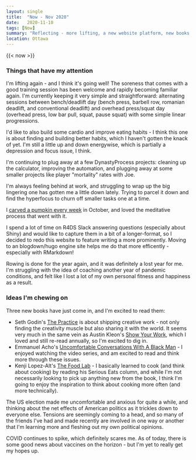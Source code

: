 ```yaml
---
layout: single
title:  "Now - Nov 2020"
date:   2020-11-10
tags: [Now]
summary: "Reflecting - more lifting, a new website platform, new books I'm reading right now."
location: Ottawa
---
```


{{< now >}}

### Things that have my attention

I'm lifting again - and I think it's going well! The soreness that comes with a good training session has been welcome and rapidly becoming familiar again. I'm currently keeping it very simple and straightforward: alternating sessions between bench/deadlift day (bench press, barbell row, romanian deadlift, and conventional deadlift) and overhead press/squat day (overhead press, low bar pull, squat, pause squat) with some simple linear progressions. 

I'd like to also build some cardio and improve eating habits - I think this one is about finding and building better habits, which I haven't gotten the knack of yet. I'm still a little up and down energywise, which is partially a depression and focus issue, I think.

I'm continuing to plug away at a few DynastyProcess projects: cleaning up the calculator, improving the automation, and plugging away at some smaller projects like player "mortality" rates with Joe.

I'm always feeling behind at work, and struggling to wrap up the big lingering one has gotten me a little down lately. Trying to parcel it down and find the hyperfocus to churn off smaller tasks one at a time. 

I [carved a pumpkin every week](https://tanho.ca/pumpkins) in October, and loved the meditative process that went with it. 

I spend a lot of time on R4DS Slack answering questions (especially about Shiny) and would like to capture them in a bit of a longer-format, so I decided to redo this website to feature writing a more prominently. Moving to an blogdown/hugo engine site helps me do that more efficently - especially with RMarkdown!

Rowing is done for the year again, and it was definitely a lost year for me. I'm struggling with the idea of coaching another year of pandemic conditions, and felt like I lost a lot of my own personal fitness and happiness as a result.  

### Ideas I'm chewing on

Three new books have just come in, and I'm excited to read them: 
- Seth Godin's [The Practice](https://seths.blog/thepractice/) is about shipping creative work - not only finding the creativity muscle but also sharing it with the world. It seems very much in the same vein as Austin Kleon's [Show Your Work](https://austinkleon.com/show-your-work/), which I loved and still re-read annually, so I'm excited to dig in.
- Emmanuel Acho's [Uncomfortable Conversations With A Black Man](https://uncomfortableconvos.com/) - I enjoyed watching the video series, and am excited to read and think more through these issues.
- Kenji Lopez-Alt's [The Food Lab](http://www.kenjilopezalt.com/) - I basically learned to cook (and think about cooking) by reading his Serious Eats column, and while I'm not necessarily looking to pick up anything new from the book, I think I'm going to enjoy the inspiration to think about cooking more often (and more technically).

The US election made me uncomfortable and anxious for quite a while, and thinking about the net effects of American politics as it trickles down to everyone else. Tensions are seemingly coming to a head, and so many of the friends I've had and made recently are involved in one way or another that I'm learning more and fleshing out my own political opinions. 

COVID continues to spike, which definitely scares me. As of today, there is some good news about vaccines on the horizon - but I'm yet to really get my hopes up. 
